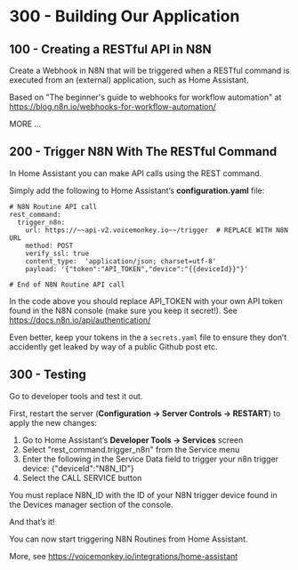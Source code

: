 # 300 - Building Our Application

## 100 - Creating a RESTful API in N8N

Create a Webhook in N8N that will be triggered when a RESTful command is executed from an (external) application, such as Home Assistant.

Based on "The beginner's guide to webhooks for workflow automation" at https://blog.n8n.io/webhooks-for-workflow-automation/ 



MORE ...


## 200 - Trigger N8N With The RESTful Command

In Home Assistant you can make API calls using the REST command.

Simply add the following to Home Assistant’s **configuration.yaml** file:

```
# N8N Routine API call
rest_command:
  trigger_n8n:
    url: https://~~api-v2.voicemonkey.io~~/trigger  # REPLACE WITH N8N URL
    method: POST
    verify_ssl: true
    content_type:  'application/json; charset=utf-8'
    payload: '{"token":"API_TOKEN","device":"{{deviceId}}"}'

# End of N8N Routine API call
```

In the code above you should replace API_TOKEN with your own API token found in the N8N console (make sure you keep it secret!). See https://docs.n8n.io/api/authentication/

Even better, keep your tokens in the a ```secrets.yaml``` file to ensure they don’t accidently get leaked by way of a public Github post etc.

## 300 - Testing

Go to developer tools and test it out.

First, restart the server (**Configuration -> Server Controls -> RESTART**) to apply the new changes:

1. Go to Home Assistant’s **Developer Tools -> Services** screen
2. Select "rest_command.trigger_n8n" from the Service menu
3. Enter the following in the Service Data field to trigger your n8n trigger device:
   {"deviceId":"N8N_ID"}
4. Select the CALL SERVICE button

You must replace N8N_ID with the ID of your N8N trigger device found in the Devices manager section of the console.

And that’s it!

You can now start triggering N8N Routines from Home Assistant.

More, see https://voicemonkey.io/integrations/home-assistant

